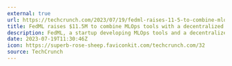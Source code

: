 ```yaml
---
external: true
url: https://techcrunch.com/2023/07/19/fedml-raises-11-5-to-combine-mlops-tools-with-a-decentralized-ai-compute-network/
title: FedML raises $11.5M to combine MLOps tools with a decentralized AI compute network
description: FedML, a startup developing MLOps tools and a decentralized AI model training and serving network, has raised $11.5 million.
date: 2023-07-19T11:30:46Z
icon: https://superb-rose-sheep.faviconkit.com/techcrunch.com/32
source: TechCrunch
---
```

